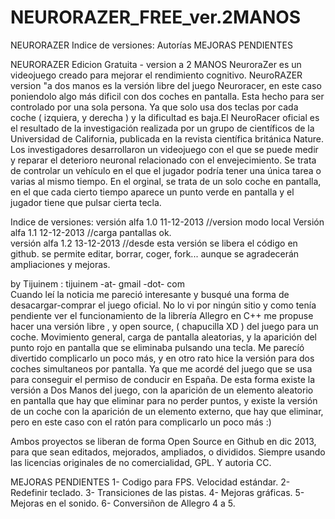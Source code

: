 NEURORAZER_FREE_ver.2MANOS
==========================
NEURORAZER 
Indice de versiones:
Autorías
MEJORAS PENDIENTES


NEURORAZER Edicion Gratuita - version a 2 MANOS
NeuroraZer es un videojuego creado para mejorar el rendimiento cognitivo. 
NeuroRAZER version "a dos manos es la versión libre del juego Neuroracer, en este caso poniendolo algo más dificil con dos coches en pantalla. Esta hecho para ser controlado por una sola persona. Ya que solo usa dos teclas por cada coche ( izquiera, y derecha ) y la dificultad es baja.El NeuroRacer oficial es el resultado de la investigación realizada por un grupo de científicos de la Universidad de California, publicada en la revista científica británica Nature. Los investigadores desarrollaron un videojuego con el que se puede medir y reparar el deterioro neuronal relacionado con el envejecimiento. Se trata de controlar un vehículo en el que el jugador podría tener una única tarea o varias al mismo tiempo. En el orginal, se trata de un solo coche en pantalla, en el que cada cierto tiempo aparece un punto verde en pantalla y el jugador tiene que pulsar cierta tecla.

Indice de versiones:
versión alfa 1.0  11-12-2013  //version modo local
Versión alfa 1.1  12-12-2013  //carga pantallas ok.                                   
versión alfa 1.2  13-12-2013  //desde esta versión se libera el código en github. se permite editar, borrar, coger, fork... aunque se agradecerán ampliaciones y mejoras.

by Tijuinem :   tijuinem -at- gmail -dot- com   
Cuando leí la noticia me pareció interesante y busqué una forma de desacargar-comprar el juego oficial. No lo vi por ningún sitio y como tenía pendiente ver el funcionamiento de la librería Allegro en C++ me propuse hacer una versión libre , y open source, ( chapucilla  XD ) del juego para un coche. Movimiento general, carga de pantalla aleatorias, y la aparición del punto rojo en pantalla que se eliminaba pulsando una tecla.  Me parecíó divertido complicarlo un poco más, y en otro rato hice la versión para dos coches simultaneos por pantalla. Ya que me acordé del juego que se usa para conseguir el permiso de conducir en España.
De esta forma existe la versión a Dos Manos del juego, con la aparición de un elemento aleatorio en pantalla que hay que eliminar para no perder puntos, y existe la versión de un coche con la aparición de un elemento externo, que hay que eliminar, pero en este caso con el ratón para complicarlo un poco más :)

Ambos proyectos se liberan de forma Open Source en Github en dic 2013, para que sean editados, mejorados, ampliados, o divididos. Siempre usando las licencias originales de no comercialidad, GPL. Y autoria CC.


MEJORAS PENDIENTES
1- Codigo para FPS. Velocidad estándar.
2- Redefinir teclado.
3- Transiciones de las pistas.
4- Mejoras gráficas.
5- Mejoras en el sonido.
6- Conversiñon de Allegro 4 a 5.

